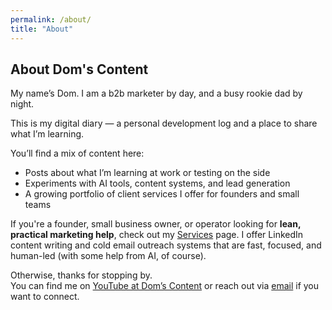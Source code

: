 ```yaml
---
permalink: /about/
title: "About"
---
```


## About Dom's Content

My name’s Dom. I am a b2b marketer by day, and a busy rookie dad by night.

This is my digital diary — a personal development log and a place to share what I’m learning.

You’ll find a mix of content here:
- Posts about what I’m learning at work or testing on the side
- Experiments with AI tools, content systems, and lead generation
- A growing portfolio of client services I offer for founders and small teams

If you're a founder, small business owner, or operator looking for **lean, practical marketing help**, check out my [Services](/services) page. I offer LinkedIn content writing and cold email outreach systems that are fast, focused, and human-led (with some help from AI, of course).

Otherwise, thanks for stopping by.  
You can find me on [YouTube at Dom’s Content](https://www.youtube.com/@domscontent) or reach out via [email](domscontent@icloud.com) if you want to connect.
